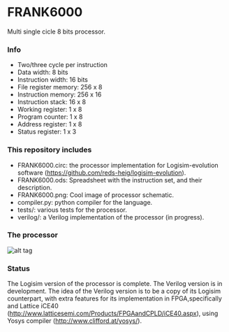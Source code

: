 # FRANK6000
Multi single cicle 8 bits processor.

### Info
- Two/three cycle per instruction
- Data width: 8 bits
- Instruction width: 16 bits
- File register memory: 256 x 8
- Instruction memory: 256 x 16
- Instruction stack: 16 x 8
- Working register: 1 x 8
- Program counter: 1 x 8
- Address register: 1 x 8
- Status register: 1 x 3

### This repository includes
- FRANK6000.circ: the processor implementation for Logisim-evolution software (https://github.com/reds-heig/logisim-evolution).
- FRANK6000.ods: Spreadsheet with the instruction set, and their description.
- FRANK6000.png: Cool image of processor schematic.
- compiler.py: python compiler for the language.
- tests/: various tests for the processor.
- verilog/: a Verilog implementation of the processor (in progress).

### The processor
![alt tag](https://github.com/francocurotto/FRANK5000/blob/master/FRANK6000.png)

### Status
The Logisim version of the processor is complete. The Verilog version is in development. The idea of the Verilog version is to be a copy of its Logisim counterpart, with extra features for its implementation in FPGA,specifically and Lattice iCE40 (http://www.latticesemi.com/Products/FPGAandCPLD/iCE40.aspx), using Yosys compiler (http://www.clifford.at/yosys/).
